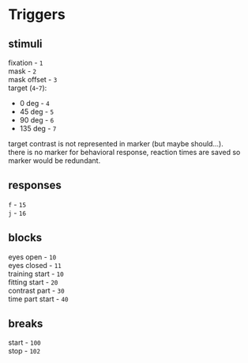 Triggers
========

stimuli
-------

fixation    - `1`  
mask        - `2`  
mask offset - `3`  
target (`4`-`7`):  
  - 0   deg - `4`
  - 45  deg - `5`
  - 90  deg - `6`
  - 135 deg - `7`
  
target contrast is not represented in marker (but maybe should...).  
there is no marker for behavioral response, reaction times are saved so marker would be redundant.  

responses
---------

`f` - `15`  
`j` - `16`

blocks
------
eyes open - `10`  
eyes closed - `11`  
training start  - `10`  
fitting  start  - `20`  
contrast part   - `30`  
time part start - `40`  

breaks
------
start - `100`  
stop  - `102`  
